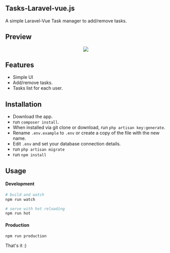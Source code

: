 
## Tasks-Laravel-vue.js

A simple Laravel-Vue Task manager to add/remove tasks.

## Preview
<p align="center"><img src="https://chat.google.com/api/get_hangouts_attachment_url?url_type=FIFE_URL&attachment_token=AOe91x0n5uaN4ATT8WI6W_-cXFe7-z5IaHvI_B4rZttHfzOQvjYmeGQ50pUd0RgAfpgC8P9Sx9ONALfp9GISBnpVq6h5Q6kAMTyGkgdoI_gXeFTS-ixowYHuVoGnJ1a0mlwi5dHZmJR7FhnORadaZdrE_YvefIb_CYE80-XXeXoQ2-oSe8KbCqw1zncF07ljvR1zKOGUlfLlmxcZ1LL4BSTQyT7NJOqOw9OXzUWQQR3QHk9VZTElIWd81EqM_Nlo4tmkkYD8vTmEIQ%3D%3D&width=703&height=614"></p>

## Features

- Simple UI
- Add/remove tasks.
- Tasks list for each user.

## Installation

- Download the app.
- run `composer install`.
- When installed via git clone or download, run `php artisan key:generate`.
- Rename `.env.example` to `.env` or create a copy of the file with the new name.
- Edit `.env` and set your database connection details.
- run `php artisan migrate`
- run `npm install`

## Usage

#### Development

```bash
# build and watch
npm run watch

# serve with hot reloading
npm run hot
```

#### Production

```bash
npm run production
```

That's it :)
